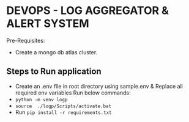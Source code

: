 # DEVOPS - LOG AGGREGATOR & ALERT SYSTEM


Pre-Requisites:
- Create a mongo db atlas cluster.


## Steps to Run application
- Create an .env file in root directory using sample.env & Replace all required env variables
Run below commands:
- `python -m venv logp`
- `source  ./logp/Scripts/activate.bat`
- Run `pip install -r requirements.txt`